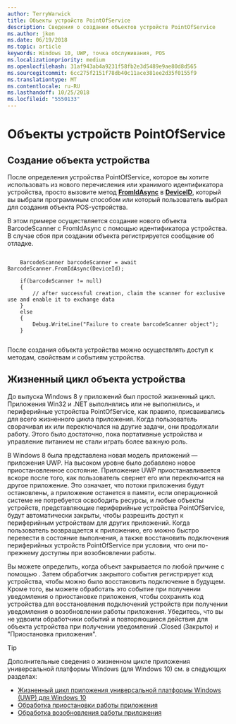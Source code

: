 ```yaml
---
author: TerryWarwick
title: Объекты устройств PointOfService
description: Сведения о создании объектов устройств PointOfService
ms.author: jken
ms.date: 06/19/2018
ms.topic: article
keywords: Windows 10, UWP, точка обслуживания, POS
ms.localizationpriority: medium
ms.openlocfilehash: 31af943ab4a9231f58fb2e3d5489e9ae80d8d565
ms.sourcegitcommit: 6cc275f2151f78db40c11ace381ee2d35f0155f9
ms.translationtype: MT
ms.contentlocale: ru-RU
ms.lasthandoff: 10/25/2018
ms.locfileid: "5550133"
---
```

# <a name="pointofservice-device-objects"></a>Объекты устройств PointOfService

## <a name="creating-a-device-object"></a>Создание объекта устройства
После определения устройства PointOfService, которое вы хотите использовать из нового перечисления или хранимого идентификатора устройства, просто вызовите метод [**FromIdAsync**](https://docs.microsoft.com/uwp/api/windows.devices.pointofservice.barcodescanner.fromidasync) в [**DeviceID**](https://docs.microsoft.com/uwp/api/windows.devices.enumeration.deviceinformation.id), который вы выбрали программным способом или который пользователь выбрал для создания объекта POS-устройства.

В этом примере осуществляется создание нового объекта BarcodeScanner с FromIdAsync с помощью идентификатора устройства. В случае сбоя при создании объекта регистрируется сообщение об отладке.

```Csharp

    BarcodeScanner barcodeScanner = await BarcodeScanner.FromIdAsync(DeviceId);

    if(barcodeScanner != null)
    {
        // after successful creation, claim the scanner for exclusive use and enable it to exchange data
    }
    else
    {
        Debug.WriteLine("Failure to create barcodeScanner object");
    }
    
```

После создания объекта устройства можно осуществлять доступ к методам, свойствам и событиям устройства.  

## <a name="device-object-lifecycle"></a>Жизненный цикл объекта устройства
До выпуска Windows 8 у приложений был простой жизненный цикл. Приложения Win32 и .NET выполнялись или не выполнялись, и периферийные устройства PointOfService, как правило, присваивались для всего жизненного цикла приложения. Когда пользователь сворачивал их или переключался на другие задачи, они продолжали работу. Этого было достаточно, пока портативные устройства и управление питанием не стали играть более важную роль.

В Windows 8 была представлена новая модель приложений — приложения UWP. На высоком уровне было добавлено новое приостановленное состояние. Приложение UWP приостанавливается вскоре после того, как пользователь свернет его или переключится на другое приложение. Это означает, что потоки приложения будут остановлены, а приложение останется в памяти, если операционной системе не потребуется освободить ресурсы, и любые объекты устройств, представляющие периферийные устройства PointOfService, будут автоматически закрыты, чтобы разрешить доступ к периферийным устройствам для других приложений. Когда пользователь возвращается к приложению, его можно быстро перевести в состояние выполнения, а также восстановить подключения периферийных устройств PointOfService при условии, что они по-прежнему доступны при возобновлении работы.

Вы можете определить, когда объект закрывается по любой причине с помощью <DeviceObject>. Затем обработчик закрытого события регистрирует код устройства, чтобы можно было восстановить подключение в будущем.   Кроме того, вы можете обработать это событие при получении уведомления о приостановке приложения, чтобы сохранить код устройства для восстановления подключений устройств при получении уведомления о возобновлении работы приложения.  Убедитесь, что вы не удвоили обработчики событий и повторяющиеся действия для объекта устройства при получении уведомлений <DeviceObject>.Closed (Закрыто) и "Приостановка приложения".

> [!TIP]
> Дополнительные сведения о жизненном цикле приложения универсальной платформы Windows (для Windows 10) см. в следующих разделах:
> - [Жизненный цикл приложения универсальной платформы Windows (UWP) для Windows 10](../launch-resume/app-lifecycle.md)
> - [Обработка приостановки работы приложения](../launch-resume/suspend-an-app.md)
> - [Обработка возобновления работы приложения](../launch-resume/resume-an-app.md)
